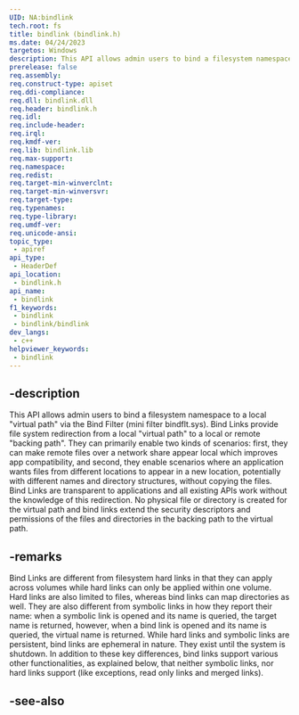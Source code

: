 ```yaml
---
UID: NA:bindlink
tech.root: fs
title: bindlink (bindlink.h)
ms.date: 04/24/2023
targetos: Windows
description: This API allows admin users to bind a filesystem namespace to a local virtual path via the Bind Filter.
prerelease: false
req.assembly: 
req.construct-type: apiset
req.ddi-compliance: 
req.dll: bindlink.dll
req.header: bindlink.h
req.idl: 
req.include-header: 
req.irql: 
req.kmdf-ver: 
req.lib: bindlink.lib
req.max-support: 
req.namespace: 
req.redist: 
req.target-min-winverclnt: 
req.target-min-winversvr: 
req.target-type: 
req.typenames: 
req.type-library: 
req.umdf-ver: 
req.unicode-ansi: 
topic_type:
 - apiref
api_type:
 - HeaderDef
api_location:
 - bindlink.h
api_name:
 - bindlink
f1_keywords:
 - bindlink
 - bindlink/bindlink
dev_langs:
 - c++
helpviewer_keywords:
 - bindlink
---
```


## -description

This API allows admin users to bind a filesystem namespace to a local "virtual path" via the Bind Filter (mini filter bindflt.sys). Bind Links provide file system redirection from a local "virtual path" to a local or remote "backing path". They can primarily enable two kinds of scenarios: first, they can make remote files over a network share appear local which improves app compatibility, and second, they enable scenarios where an application wants files from different locations to  appear in a new location, potentially with different names and directory structures, without copying the files. Bind Links are transparent to applications and all existing APIs work without the knowledge of this redirection. No physical file or directory is created for the virtual path and bind links extend the security descriptors and permissions of the files and directories in the backing path to the virtual path.

## -remarks

Bind Links are different from filesystem hard links in that they can apply across volumes while hard links can only be applied within one volume. Hard links are also limited to files, whereas bind links can map directories as well. They are also different from symbolic links in how they report their name: when a symbolic link is opened and its name is queried, the target name is returned, however, when a bind link is opened and its name is queried, the virtual name is returned. While hard links and symbolic links are persistent, bind links are ephemeral in nature. They exist until the system is shutdown. In addition to these key differences, bind links support various other functionalities, as explained below, that neither symbolic links, nor hard links support (like exceptions, read only links and merged links).

## -see-also
